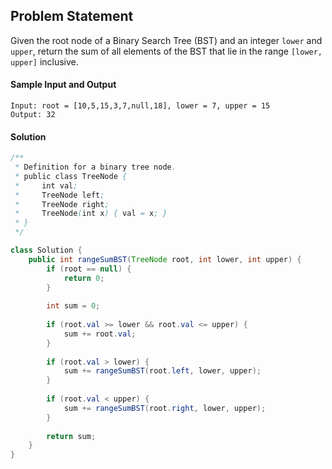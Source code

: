 

## Problem Statement 
Given the root node of a Binary Search Tree (BST) and an integer `lower` and `upper`, return the sum of all elements of the BST that lie in the range `[lower, upper]` inclusive. 

#### Sample Input and Output

```
Input: root = [10,5,15,3,7,null,18], lower = 7, upper = 15
Output: 32
```

#### Solution

```java
/**
 * Definition for a binary tree node.
 * public class TreeNode {
 *     int val;
 *     TreeNode left;
 *     TreeNode right;
 *     TreeNode(int x) { val = x; }
 * }
 */

class Solution {
    public int rangeSumBST(TreeNode root, int lower, int upper) {
        if (root == null) {
            return 0;
        }
        
        int sum = 0;
        
        if (root.val >= lower && root.val <= upper) {
            sum += root.val;
        }
        
        if (root.val > lower) {
            sum += rangeSumBST(root.left, lower, upper);
        }
        
        if (root.val < upper) {
            sum += rangeSumBST(root.right, lower, upper);
        }
        
        return sum;
    }
}
```